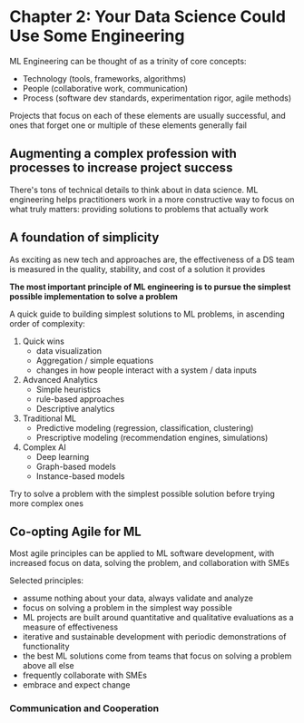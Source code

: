 # Chapter 2: Your Data Science Could Use Some Engineering

ML Engineering can be thought of as a trinity of core concepts:

- Technology (tools, frameworks, algorithms)
- People (collaborative work, communication)
- Process (software dev standards, experimentation rigor, agile methods)

Projects that focus on each of these elements are usually successful, and ones that forget one or multiple of these elements generally fail

## Augmenting a complex profession with processes to increase project success

There's tons of technical details to think about in data science. ML engineering helps practitioners work in a more constructive way to focus on what truly matters: providing solutions to problems that actually work

## A foundation of simplicity

As exciting as new tech and approaches are, the effectiveness of a DS team is measured in the quality, stability, and cost of a solution it provides

**The most important principle of ML engineering is to pursue the simplest possible implementation to solve a problem**

A quick guide to building simplest solutions to ML problems, in ascending order of complexity:

1. Quick wins
    - data visualization
    - Aggregation / simple equations
    - changes in how people interact with a system / data inputs
2. Advanced Analytics
    - Simple heuristics
    - rule-based approaches
    - Descriptive analytics
3. Traditional ML
    - Predictive modeling (regression, classification, clustering)
    - Prescriptive modeling (recommendation engines, simulations)
4. Complex AI
    - Deep learning
    - Graph-based models
    - Instance-based models

Try to solve a problem with the simplest possible solution before trying more complex ones

## Co-opting Agile for ML

Most agile principles can be applied to ML software development, with increased focus on data, solving the problem, and collaboration with SMEs

Selected principles:

- assume nothing about your data, always validate and analyze
- focus on solving a problem in the simplest way possible
- ML projects are built around quantitative and qualitative evaluations as a measure of effectiveness
- iterative and sustainable development with periodic demonstrations of functionality
- the best ML solutions come from teams that focus on solving a problem above all else
- frequently collaborate with SMEs
- embrace and expect change

### Communication and Cooperation
